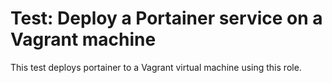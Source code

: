 # Test: Deploy a Portainer service on a Vagrant machine

This test deploys portainer to a Vagrant virtual machine using this role. 